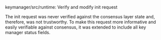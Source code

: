 keymanager/src/runtime: Verify and modify init request

The init request was never verified against the consensus layer state and,
therefore, was not trustworthy. To make this request more informative and
easily verifiable against consensus, it was extended to include all key
manager status fields.
